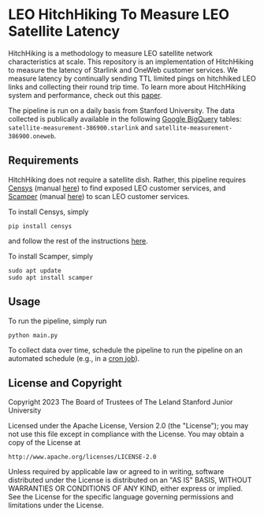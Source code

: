 # LEO HitchHiking To Measure LEO Satellite Latency

HitchHiking is a methodology to measure LEO satellite network characteristics at scale. 
This repository is an implementation of HitchHiking to measure the latency of Starlink and OneWeb customer services. 
We measure latency by continually sending TTL limited pings on hitchhiked LEO links and collecting their round trip time.
To learn more about HitchHiking system and performance, check out this [paper]().

The pipeline is run on a daily basis from Stanford University.
The data collected is publically available in the following [Google BigQuery](https://cloud.google.com/bigquery/docs/introduction) tables: `satellite-measurement-386900.starlink` and `satellite-measurement-386900.oneweb`. 


## Requirements
HitchHiking does not require a satellite dish. 
Rather, this pipeline requires [Censys](https://github.com/censys/censys-python) (manual [here](https://censys-python.readthedocs.io/en/stable/)) to find exposed LEO customer services, and [Scamper](https://www.caida.org/catalog/software/scamper/man/scamper.1.pdf) (manual [here](https://www.caida.org/catalog/software/scamper/man/scamper.1.pdf)) to scan LEO customer services. 

To install Censys, simply
```
pip install censys
```
and follow the rest of the instructions [here](https://github.com/censys/censys-python).

To install Scamper, simply 

```
sudo apt update
sudo apt install scamper
```

## Usage

To run the pipeline, simply run 

```
python main.py
```

To collect data over time, schedule the pipeline to run the pipeline on an automated schedule (e.g., in a [cron job](https://man7.org/linux/man-pages/man5/crontab.5.html)). 


## License and Copyright

Copyright 2023 The Board of Trustees of The Leland Stanford Junior University

Licensed under the Apache License, Version 2.0 (the "License");
you may not use this file except in compliance with the License.
You may obtain a copy of the License at

    http://www.apache.org/licenses/LICENSE-2.0

Unless required by applicable law or agreed to in writing, software
distributed under the License is distributed on an "AS IS" BASIS,
WITHOUT WARRANTIES OR CONDITIONS OF ANY KIND, either express or implied.
See the License for the specific language governing permissions and
limitations under the License.
